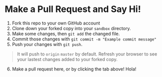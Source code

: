 # Make a Pull Request and Say Hi!

1. Fork this repo to your own GitHub account
2. Clone down your forked copy into your `sandbox` directory.
3. Make some changes, then `git add` the changed file.
4. Commit those changes with `git commit -m "Example commit message"`
5. Push your changes with `git push`.
  > It will push to `origin` `master` by default.
  > Refresh your browser to see your lastest changes added to your forked copy.
6. Make a pull request here, or by clicking the tab above!
Hola!
